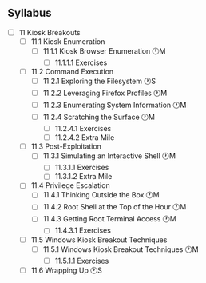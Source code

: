 ## Syllabus

- [ ] 11 Kiosk Breakouts
  - [ ] 11.1 Kiosk Enumeration
    - [ ] 11.1.1 Kiosk Browser Enumeration 🕐M
      - [ ] 11.1.1.1 Exercises
  - [ ] 11.2 Command Execution
    - [ ] 11.2.1 Exploring the Filesystem 🕐S
    - [ ] 11.2.2 Leveraging Firefox Profiles 🕐M
    - [ ] 11.2.3 Enumerating System Information 🕐M
    - [ ] 11.2.4 Scratching the Surface 🕐M
      - [ ] 11.2.4.1 Exercises
      - [ ] 11.2.4.2 Extra Mile
  - [ ] 11.3 Post-Exploitation
    - [ ] 11.3.1 Simulating an Interactive Shell 🕐M
      - [ ] 11.3.1.1 Exercises
      - [ ] 11.3.1.2 Extra Mile
  - [ ] 11.4 Privilege Escalation
    - [ ] 11.4.1 Thinking Outside the Box 🕐M
    - [ ] 11.4.2 Root Shell at the Top of the Hour 🕐M
    - [ ] 11.4.3 Getting Root Terminal Access 🕐M
      - [ ] 11.4.3.1 Exercises
  - [ ] 11.5 Windows Kiosk Breakout Techniques
    - [ ] 11.5.1 Windows Kiosk Breakout Techniques 🕐M
      - [ ] 11.5.1.1 Exercises
  - [ ] 11.6 Wrapping Up 🕐S
